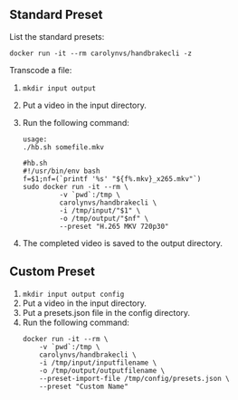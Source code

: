 ## Standard Preset

List the standard presets:

```
docker run -it --rm carolynvs/handbrakecli -z
```

Transcode a file:
1. `mkdir input output`
1. Put a video in the input directory.
1. Run the following command:

    ```
    usage:
    ./hb.sh somefile.mkv
    
    #hb.sh
    #!/usr/bin/env bash
    f=$1;nf=(`printf '%s' "${f%.mkv}_x265.mkv"`)
    sudo docker run -it --rm \                       
             -v `pwd`:/tmp \
             carolynvs/handbrakecli \              
             -i /tmp/input/"$1" \                        
             -o /tmp/output/"$nf" \                
             --preset "H.265 MKV 720p30"
    ```
1. The completed video is saved to the output directory.

## Custom Preset

1. `mkdir input output config`
1. Put a video in the input directory.
1. Put a presets.json file in the config directory.
1. Run the following command:
    ```
    docker run -it --rm \
        -v `pwd`:/tmp \
        carolynvs/handbrakecli \
        -i /tmp/input/inputfilename \
        -o /tmp/output/outputfilename \
        --preset-import-file /tmp/config/presets.json \
        --preset "Custom Name"
```
